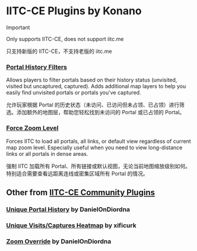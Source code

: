 # IITC-CE Plugins by Konano

> [!IMPORTANT]
> 
> Only supports IITC-CE, does not support iitc.me
> 
> 只支持新版的 IITC-CE，不支持老版的 iitc.me   

### [Portal History Filters](https://github.com/Konano/iitc-plugins/raw/main/portal-history-filters.user.js)

Allows players to filter portals based on their history status (unvisited, visited but uncaptured, captured). Adds additional map layers to help you easily find unvisited portals or portals you've captured.

允许玩家根据 Portal 的历史状态（未访问、已访问但未占领、已占领）进行筛选。添加额外的地图层，帮助您轻松找到未访问的 Portal 或已占领的 Portal。

### [Force Zoom Level](https://github.com/yourusername/iitc-plugins/raw/main/force-zoomlevel.user.js)

Forces IITC to load all portals, all links, or default view regardless of current map zoom level. Especially useful when you need to view long-distance links or all portals in dense areas.

强制 IITC 加载所有 Portal、所有链接或默认视图，无论当前地图缩放级别如何。特别适合需要查看远距离连线或密集区域所有 Portal 的情况。

## Other from [IITC-CE Community Plugins](https://github.com/IITC-CE/Community-plugins)

### [Unique Portal History](https://raw.githubusercontent.com/IITC-CE/Community-plugins/master/dist/DanielOnDiordna/uniqueportalhistory.user.js) by DanielOnDiordna

### [Unique Visits/Captures Heatmap](https://raw.githubusercontent.com/IITC-CE/Community-plugins/master/dist/xificurk/uniques-heatmap.user.js) by xificurk

### [Zoom Override](https://raw.githubusercontent.com/IITC-CE/Community-plugins/master/dist/DanielOnDiordna/zoom-override.user.js) by DanielOnDiordna
